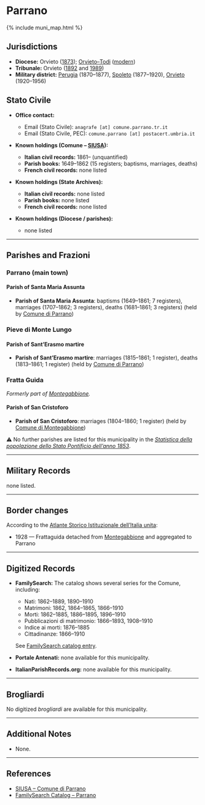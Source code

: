 # Parrano

{% include muni_map.html %}

## Jurisdictions

* **Diocese:** Orvieto ([1873](https://www.google.it/books/edition/Il_libro_de_comuni_del_Regno_d_Italia_co/WF9mfeJJcDEC?gbpv=1)); [Orvieto–Todi](../dio/orvieto_todi.md) ([modern](https://www.chiesacattolica.it/annuario-cei/ricerca-parrocchie/))
* **Tribunale:** Orvieto ([1892](https://www.google.it/books/edition/Bollettino_ufficiale_del_Ministero_di_gr/kRXd4t5fK-0C?hl=en&gbpv=1&pg=PA457&printsec=frontcover) and [1989](https://www.google.it/books/edition/Gazzetta_ufficiale_della_Repubblica_ital/-Z6nogg-qMQC?hl=en&gbpv=1&pg=RA8-PA38&printsec=frontcover))
* **Military district:** [Perugia](../mil/perugia.md) (1870–1877), [Spoleto](../mil/spoleto.md) (1877–1920), [Orvieto](../mil/spoleto.md) (1920–1956)

## Stato Civile

* **Office contact:**

  * Email (Stato Civile): `anagrafe [at] comune.parrano.tr.it`
  * Email (Stato Civile, PEC): `comune.parrano [at] postacert.umbria.it`

* **Known holdings (Comune – [SIUSA](https://siusa-archivi.cultura.gov.it/cgi-bin/siusa/pagina.pl?TipoPag=comparc&Chiave=308303)):**

  * **Italian civil records:** 1861–  (unquantified)
  * **Parish books:** 1649–1862 (15 registers; baptisms, marriages, deaths)
  * **French civil records:** none listed

* **Known holdings (State Archives):**

  * **Italian civil records:** none listed
  * **Parish books:** none listed
  * **French civil records:** none listed

* **Known holdings (Diocese / parishes):**

  * none listed

---

## Parishes and Frazioni

### Parrano (main town)

#### Parish of Santa Maria Assunta

* **Parish of Santa Maria Assunta**: baptisms (1649–1861; 7 registers), marriages (1707–1862; 3 registers), deaths (1681–1861; 3 registers) (held by [Comune di Parrano](https://siusa-archivi.cultura.gov.it/cgi-bin/siusa/pagina.pl?TipoPag=comparc&Chiave=308303))

### Pieve di Monte Lungo

#### Parish of Sant’Erasmo martire

* **Parish of Sant’Erasmo martire**: marriages (1815–1861; 1 register), deaths (1813–1861; 1 register) (held by [Comune di Parrano](https://siusa-archivi.cultura.gov.it/cgi-bin/siusa/pagina.pl?TipoPag=comparc&Chiave=308303))

### Fratta Guida

*Formerly part of [Montegabbione](montegabbione.md).*

#### Parish of San Cristoforo

* **Parish of San Cristoforo**: marriages (1804–1860; 1 register) (held by [Comune di Montegabbione](https://siusa-archivi.cultura.gov.it/cgi-bin/siusa/pagina.pl?TipoPag=comparc&Chiave=304172))

⚠️ No further parishes are listed for this municipality in the *[Statistica della popolazione dello Stato Pontificio dell’anno 1853](https://www.google.it/books/edition/Statistics_della_popolazione_dello_Stato/v6dCAQAAMAAJ)*.

---

## Military Records

none listed.

---

## Border changes

According to the [Atlante Storico Istituzionale dell’Italia unita](http://dati.san.beniculturali.it/asi/local/detail.html?UA05154):

* 1928 — Frattaguida detached from [Montegabbione](montegabbione.md) and aggregated to Parrano

---

## Digitized Records

* **FamilySearch:** The catalog shows several series for the Comune, including:

  * Nati: 1862–1889, 1890–1910
  * Matrimoni: 1862, 1864–1865, 1866–1910
  * Morti: 1862–1885, 1886–1895, 1896–1910
  * Pubblicazioni di matrimonio: 1866–1893, 1908–1910
  * Indice ai morti: 1876–1885
  * Cittadinanze: 1866–1910

  See [FamilySearch catalog entry](https://www.familysearch.org/en/search/catalog/657027).

* **Portale Antenati:** none available for this municipality.

* **ItalianParishRecords.org:** none available for this municipality.

---

## Brogliardi

No digitized *brogliardi* are available for this municipality.

---

## Additional Notes

* None.

---

## References

* [SIUSA – Comune di Parrano](https://siusa-archivi.cultura.gov.it/cgi-bin/siusa/pagina.pl?TipoPag=comparc&Chiave=308303)
* [FamilySearch Catalog – Parrano](https://www.familysearch.org/en/search/catalog/657027)
